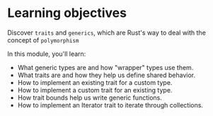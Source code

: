 # Learning objectives

Discover `traits` and `generics`, which are Rust's way to deal with the concept of `polymorphism`

In this module, you'll learn:

- What generic types are and how "wrapper" types use them.
- What traits are and how they help us define shared behavior.
- How to implement an existing trait for a custom type.
- How to implement a custom trait for an existing type.
- How trait bounds help us write generic functions.
- How to implement an Iterator trait to iterate through collections.